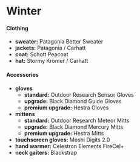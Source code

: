 # Winter

#### Clothing

- **sweater:** Patagonia Better Sweater
- **jackets:** Patagonia / Carhatt
- **coat:** Schott Peacoat
- **hat:** Stormy Kromer / Carhatt

#### Accessories

- **gloves** 
	- **standard:** Outdoor Research Sensor Gloves
	- **upgrade:** Black Diamond Guide Gloves
	- **premium upgrade:** Hestra Gloves
- **mittens** 
	- **standard:** Outdoor Research Meteor Mitts
	- **upgrade:** Black Diamond Mercury Mitts
	- **premium upgrade:** Hestra Mitts
- **touchscreen gloves:** Moshi Digits 2.0
- **hand warmer:** Celestron Elements FireCel+
- **neck gaiters:** Blackstrap